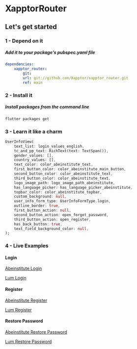# XapptorRouter

## Let's get started

### 1 - Depend on it

##### Add it to your package's pubspec.yaml file

```yml
dependencies:
    xapptor_router: 
        git: 
        url: git://github.com/Xapptor/xapptor_router.git 
        ref: main
```

### 2 - Install it

##### Install packages from the command line
```sh
flutter packages get
```

### 3 - Learn it like a charm

```dart
UserInfoView(
    text_list: login_values_english,
    tc_and_pp_text: RichText(text: TextSpan()),
    gender_values: [],
    country_values: [],
    text_color: color_abeinstitute_text,
    first_button_color: color_abeinstitute_main_button,
    second_button_color: color_abeinstitute_text,
    third_button_color: color_abeinstitute_text,
    logo_image_path: logo_image_path_abeinstitute,
    has_language_picker: has_language_picker_abeinstitute,
    topbar_color: color_abeinstitute_topbar,
    custom_background: null,
    user_info_form_type: UserInfoFormType.login,
    outline_border: true,
    first_button_action: null,
    second_button_action: open_forgot_password,
    third_button_action: open_register,
    has_back_button: true,
    text_field_background_color: null,
);
```

### 4 - Live Examples

#### Login

[Abeinstitute Login](https://www.abeinstitute.com/#/login)

[Lum Login](https://app.franquiciaslum.com/#/login)

#### Register

[Abeinstitute Register](https://www.abeinstitute.com/#/register)

[Lum Register](https://app.franquiciaslum.com/#/register)

#### Restore Password

[Abeinstitute Restore Password](https://www.abeinstitute.com/#/forgot_password)

[Lum Restore Password](https://app.franquiciaslum.com/#/forgot_password)